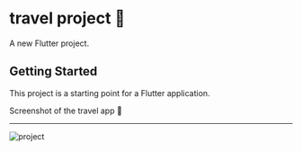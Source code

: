 
# travel project 📱

A new Flutter project.

## Getting Started

This project is a starting point for a Flutter application.


Screenshot of the travel app 📱
______________________________________


![project](https://uupload.ir/view/ezgif.com-video-to-gif_auqn.mov/)




